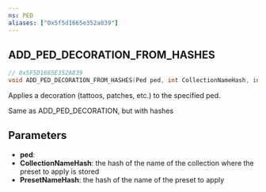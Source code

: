 ```yaml
---
ns: PED
aliases: ["0x5f5d1665e352a839"]
---
```

## ADD_PED_DECORATION_FROM_HASHES

```c
// 0x5F5D1665E352A839
void ADD_PED_DECORATION_FROM_HASHES(Ped ped, int CollectionNameHash, int PresetNameHash);
```

Applies a decoration (tattoos, patches, etc.) to the specified ped.

Same as ADD_PED_DECORATION, but with hashes


## Parameters
* **ped**: 
* **CollectionNameHash**: the hash of the name of the collection where the preset to apply is stored
* **PresetNameHash**: the hash of the name of the preset to apply
